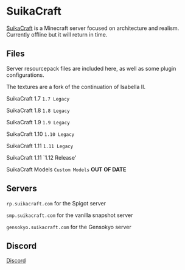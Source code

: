 # SuikaCraft

[SuikaCraft](http://suikacraft.com) is a Minecraft server focused on architecture and realism.  Currently offline but it will return in time.

## Files

Server resourcepack files are included here, as well as some plugin configurations.

The textures are a fork of the continuation of Isabella II.

SuikaCraft 1.7 `1.7 Legacy`

SuikaCraft 1.8 `1.8 Legacy`

SuikaCraft 1.9 `1.9 Legacy`

SuikaCraft 1.10 `1.10 Legacy`

SuikaCraft 1.11 `1.11 Legacy`

SuikaCraft 1.11 `1.12 Release'

SuikaCraft Models `Custom Models` **OUT OF DATE**

## Servers

`rp.suikacraft.com` for the Spigot server

`smp.suikacraft.com` for the vanilla snapshot server

`gensokyo.suikacraft.com` for the Gensokyo server

## Discord

[Discord](https://discord.gg/0zdNEkQle7Qg9C1H)
